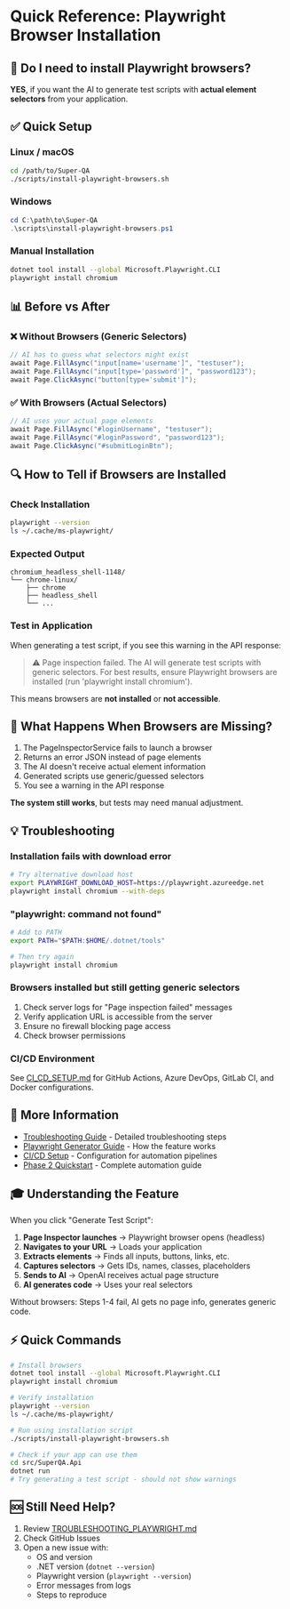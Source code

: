 # Quick Reference: Playwright Browser Installation

## 🚨 Do I need to install Playwright browsers?

**YES**, if you want the AI to generate test scripts with **actual element selectors** from your application.

## ✅ Quick Setup

### Linux / macOS
```bash
cd /path/to/Super-QA
./scripts/install-playwright-browsers.sh
```

### Windows
```powershell
cd C:\path\to\Super-QA
.\scripts\install-playwright-browsers.ps1
```

### Manual Installation
```bash
dotnet tool install --global Microsoft.Playwright.CLI
playwright install chromium
```

## 📊 Before vs After

### ❌ Without Browsers (Generic Selectors)
```csharp
// AI has to guess what selectors might exist
await Page.FillAsync("input[name='username']", "testuser");
await Page.FillAsync("input[type='password']", "password123");
await Page.ClickAsync("button[type='submit']");
```

### ✅ With Browsers (Actual Selectors)
```csharp
// AI uses your actual page elements
await Page.FillAsync("#loginUsername", "testuser");
await Page.FillAsync("#loginPassword", "password123");
await Page.ClickAsync("#submitLoginBtn");
```

## 🔍 How to Tell if Browsers are Installed

### Check Installation
```bash
playwright --version
ls ~/.cache/ms-playwright/
```

### Expected Output
```
chromium_headless_shell-1148/
└── chrome-linux/
    ├── chrome
    ├── headless_shell
    └── ...
```

### Test in Application
When generating a test script, if you see this warning in the API response:

> ⚠️ Page inspection failed. The AI will generate test scripts with generic selectors. For best results, ensure Playwright browsers are installed (run 'playwright install chromium').

This means browsers are **not installed** or **not accessible**.

## 🎯 What Happens When Browsers are Missing?

1. The PageInspectorService fails to launch a browser
2. Returns an error JSON instead of page elements
3. The AI doesn't receive actual element information
4. Generated scripts use generic/guessed selectors
5. You see a warning in the API response

**The system still works**, but tests may need manual adjustment.

## 💡 Troubleshooting

### Installation fails with download error
```bash
# Try alternative download host
export PLAYWRIGHT_DOWNLOAD_HOST=https://playwright.azureedge.net
playwright install chromium --with-deps
```

### "playwright: command not found"
```bash
# Add to PATH
export PATH="$PATH:$HOME/.dotnet/tools"

# Then try again
playwright install chromium
```

### Browsers installed but still getting generic selectors
1. Check server logs for "Page inspection failed" messages
2. Verify application URL is accessible from the server
3. Ensure no firewall blocking page access
4. Check browser permissions

### CI/CD Environment
See [CI_CD_SETUP.md](CI_CD_SETUP.md) for GitHub Actions, Azure DevOps, GitLab CI, and Docker configurations.

## 📖 More Information

- [Troubleshooting Guide](TROUBLESHOOTING_PLAYWRIGHT.md) - Detailed troubleshooting steps
- [Playwright Generator Guide](PLAYWRIGHT_GENERATOR.md) - How the feature works
- [CI/CD Setup](CI_CD_SETUP.md) - Configuration for automation pipelines
- [Phase 2 Quickstart](../PHASE2_QUICKSTART.md) - Complete automation guide

## 🎓 Understanding the Feature

When you click "Generate Test Script":

1. **Page Inspector launches** → Playwright browser opens (headless)
2. **Navigates to your URL** → Loads your application  
3. **Extracts elements** → Finds all inputs, buttons, links, etc.
4. **Captures selectors** → Gets IDs, names, classes, placeholders
5. **Sends to AI** → OpenAI receives actual page structure
6. **AI generates code** → Uses your real selectors

Without browsers: Steps 1-4 fail, AI gets no page info, generates generic code.

## ⚡ Quick Commands

```bash
# Install browsers
dotnet tool install --global Microsoft.Playwright.CLI
playwright install chromium

# Verify installation  
playwright --version
ls ~/.cache/ms-playwright/

# Run using installation script
./scripts/install-playwright-browsers.sh

# Check if your app can use them
cd src/SuperQA.Api
dotnet run
# Try generating a test script - should not show warnings
```

## 🆘 Still Need Help?

1. Review [TROUBLESHOOTING_PLAYWRIGHT.md](TROUBLESHOOTING_PLAYWRIGHT.md)
2. Check GitHub Issues
3. Open a new issue with:
   - OS and version
   - .NET version (`dotnet --version`)
   - Playwright version (`playwright --version`)
   - Error messages from logs
   - Steps to reproduce
